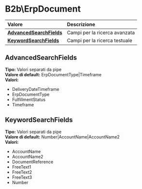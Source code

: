 # B2b\ErpDocument

| Valore | Descrizione |
| :--- | :--- |
| [**AdvancedSearchFields**](b2berpdocument.md#advancedsearchfields) | Campi per la ricerca avanzata |
| [**KeywordSearchFields**](b2berpdocument.md#keywordsearchfields) | Campi per la ricerca testuale |

## AdvancedSearchFields

**Tipo:** Valori separati da pipe  
**Valore di default:** ErpDocumentType\|Timeframe  
**Valori:**

* DeliveryDateTimeframe
* ErpDocumentType
* FulfillmentStatus
* Timeframe

## KeywordSearchFields

**Tipo:** Valori separati da pipe  
**Valore di default:** Number\|AccountName\|AccountName2  
**Valori:**

* AccountName
* AccountName2
* DocumentReference
* FreeText1
* FreeText2
* FreeText3
* Number
